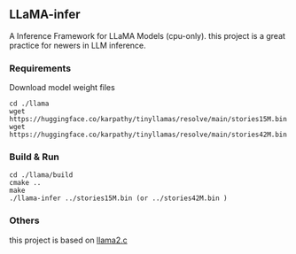 ## LLaMA-infer
A Inference Framework for LLaMA Models (cpu-only).
this project is a great practice for newers in LLM inference.
### Requirements
Download model weight files
```shell
cd ./llama
wget https://huggingface.co/karpathy/tinyllamas/resolve/main/stories15M.bin
wget https://huggingface.co/karpathy/tinyllamas/resolve/main/stories42M.bin
```
### Build & Run
```shell
cd ./llama/build
cmake ..
make
./llama-infer ../stories15M.bin (or ../stories42M.bin )
```


### Others
this project is based on [llama2.c](https://github.com/karpathy/llama2.c)
